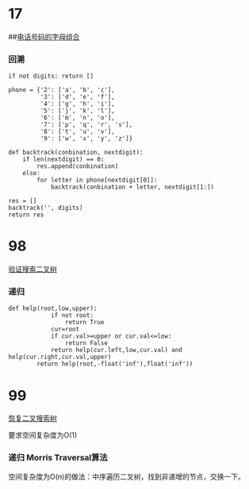 # 17

##[电话号码的字母组合](https://leetcode-cn.com/problems/letter-combinations-of-a-phone-number/)

### 回溯 

```
if not digits: return []

phone = {'2': ['a', 'b', 'c'],
         '3': ['d', 'e', 'f'],
         '4': ['g', 'h', 'i'],
         '5': ['j', 'k', 'l'],
         '6': ['m', 'n', 'o'],
         '7': ['p', 'q', 'r', 's'],
         '8': ['t', 'u', 'v'],
         '9': ['w', 'x', 'y', 'z']}

def backtrack(conbination, nextdigit):
    if len(nextdigit) == 0:
        res.append(conbination)
    else:
        for letter in phone[nextdigit[0]]:
            backtrack(conbination + letter, nextdigit[1:])

res = []
backtrack('', digits)
return res
```



# 98

[验证搜索二叉树](https://leetcode-cn.com/problems/validate-binary-search-tree/)

### 递归

```
def help(root,low,upper):
            if not root:
                return True
            cur=root
            if cur.val>=upper or cur.val<=low:
                return False
            return help(cur.left,low,cur.val) and  help(cur.right,cur.val,upper)
        return help(root,-float('inf'),float('inf'))
```



# 99

[恢复二叉搜索树](https://leetcode-cn.com/problems/recover-binary-search-tree/)

要求空间复杂度为O(1)

### 递归 Morris Traversal算法

空间复杂度为O(n)的做法：中序遍历二叉树，找到非递增的节点，交换一下。

